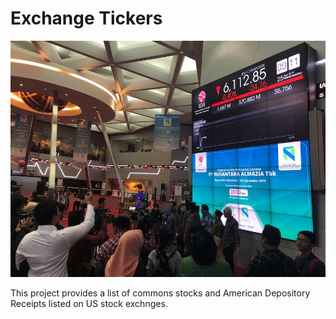 # Exchange Tickers

![Stock Exchange](stock-exchange.jpg)

This project provides a list of commons stocks and American Depository Receipts listed on US stock exchnges.
